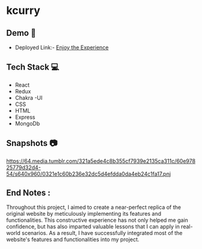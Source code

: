 # kcurry
## Demo  🎥

- Deployed Link:- [Enjoy the Experience](https://ecom-lilac-three.vercel.app)

## Tech Stack 💻

- React
- Redux
- Chakra -UI
- CSS
- HTML
- Express
- MongoDb


## Snapshots :camera:
https://64.media.tumblr.com/321a5ede4c8b355cf7939e2135ca311c/60e97825779d32d4-54/s640x960/0321e1c60b236e32dc5d4efdda0da4eb24c1fa17.pnj




## End Notes :

Throughout this project, I aimed to create a near-perfect replica of the original website by meticulously implementing its features and functionalities. This constructive experience has not only helped me gain confidence, but has also imparted valuable lessons that I can apply in real-world scenarios. As a result, I have successfully integrated most of the website's features and functionalities into my project.
